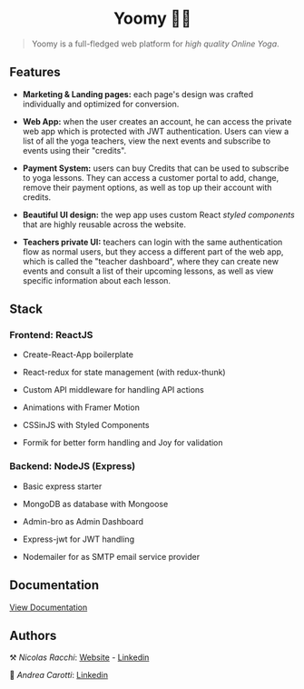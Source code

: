 <h1 align="center">Yoomy 🧘‍♂️ </h1>

> Yoomy is a full-fledged web platform for _high quality Online Yoga_.

## Features

- **Marketing & Landing pages:** each page's design was crafted individually and optimized for conversion.

- **Web App:** when the user creates an account, he can access the private web app which is protected with JWT authentication. Users can view a list of all the yoga teachers, view the next events and subscribe to events using their "credits".

- **Payment System:** users can buy Credits that can be used to subscribe to yoga lessons. They can access a customer portal to add, change, remove their payment options, as well as top up their account with credits.

- **Beautiful UI design:** the wep app uses custom React _styled components_ that are highly reusable across the website.

- **Teachers private UI:** teachers can login with the same authentication flow as normal users, but they access a different part of the web app, which is called the "teacher dashboard", where they can create new events and consult a list of their upcoming lessons, as well as view specific information about each lesson.

## Stack

### Frontend: ReactJS

- Create-React-App boilerplate

- React-redux for state management (with redux-thunk)

- Custom API middleware for handling API actions

- Animations with Framer Motion

- CSSinJS with Styled Components

- Formik for better form handling and Joy for validation

### Backend: NodeJS (Express)

- Basic express starter

- MongoDB as database with Mongoose

- Admin-bro as Admin Dashboard

- Express-jwt for JWT handling

- Nodemailer for as SMTP email service provider

## Documentation

<a href="./DOCUMENTATION.md">View Documentation</a>

## Authors

⚒ _Nicolas Racchi_: [Website](https://www.nicolasracchi.com) - [Linkedin](https://www.linkedin.com/in/nicolas-racchi/)

🌳 _Andrea Carotti_: [Linkedin](https://www.linkedin.com/in/andrea-carotti-09150218a/)
